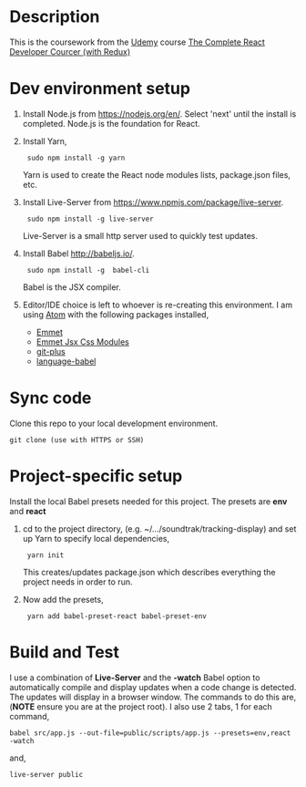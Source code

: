 # Description

This is the coursework from the [Udemy](https://www.udemy.com/) course [The Complete React Developer Courcer (with Redux)](https://www.udemy.com/react-2nd-edition/learn/v4/content)

# Dev environment setup

1. Install Node.js from <https://nodejs.org/en/>. Select 'next' until the install is completed. Node.js is the foundation for React.

2. Install Yarn, 

		sudo npm install -g yarn 
	Yarn is used to create the React node modules lists, package.json files, etc.
	
3. Install Live-Server from <https://www.npmjs.com/package/live-server>.

		sudo npm install -g live-server
	Live-Server is a small http server used to quickly test updates.
	
4. Install Babel <http://babeljs.io/>.
		
		sudo npm install -g  babel-cli
	Babel is the JSX compiler.
	
5. Editor/IDE choice is left to whoever is re-creating this environment. I am using [Atom](https://atom.io/) with the following packages installed,
	* [Emmet](https://github.com/emmetio/emmet-atom)
	* [Emmet Jsx Css Modules](https://github.com/ambethia/emmet-jsx-css-modules)
	* [git-plus](https://github.com/akonwi/git-plus)
	* [language-babel](https://atom.io/users/gandm)

# Sync code
Clone this repo to your local development environment.

	git clone (use with HTTPS or SSH)

# Project-specific setup

Install the local Babel presets needed for this project. The presets are **env** and **react**

1. cd to the project directory, (e.g. ~/.../soundtrak/tracking-display) and set up Yarn to specify local dependencies,

		yarn init
	This creates/updates package.json which describes everything the project needs in order to run.

2. Now add the presets,

		yarn add babel-preset-react babel-preset-env

# Build and Test

I use a combination of **Live-Server** and the **-watch** Babel option to automatically compile and display updates when a code change is detected. The updates will display in a browser window. The commands to do this are, (**NOTE** ensure you are at the project root). I also use 2 tabs, 1 for each command,


	babel src/app.js --out-file=public/scripts/app.js --presets=env,react -watch

and,

	live-server public